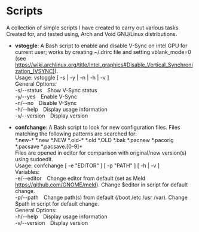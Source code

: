 # Scripts
A collection of simple scripts I have created to carry out various tasks. Created for, and tested using, Arch and Void GNU/Linux distributions.

- **vstoggle**: A Bash script to enable and disable V-Sync on intel GPU for current user; works by creating ~/.drirc file and setting vblank_mode=0 (see https://wiki.archlinux.org/title/Intel_graphics#Disable_Vertical_Synchronization_(VSYNC)).  
Usage: vstoggle [ -s | -y | -n | -h | -v ]  
General Options:  
  -s/--status&emsp;Show V-Sync status  
  -y/--yes&emsp;Enable V-Sync  
  -n/--no&emsp;Disable V-Sync  
  -h/--help&emsp;Display usage information  
  -v/--version&emsp;Display version
  
- **confchange**: A Bash script to look for new configuration files. Files matching the following patterns are searched for:  
\*.new-\* \*.new \*.NEW \*.old-\* \*.old \*.OLD \*.bak \*.pacnew \*.pacorig \*.pacsave \*.pacsave.[0-9]*  
Files are opened in editor for comparison with original/new version(s) using sudoedit.  
Usage: confchange [ -e "EDITOR" ] [ -p "PATH" ] [ -h | -v ]  
Variables:  
  -e/--editor&emsp;Change editor from default (set as Meld https://github.com/GNOME/meld). Change $editor in script for default change.  
  -p/--path&emsp;Change path(s) from default (/boot /etc /usr /var). Change $path in script for default change.  
General Options:  
  -h/--help&emsp;Display usage information  
  -v/--version&emsp;Display version
